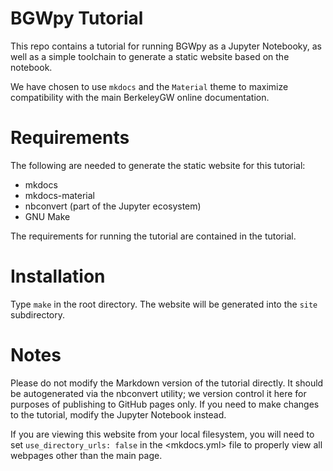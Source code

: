 # BGWpy Tutorial #

This repo contains a tutorial for running BGWpy as a Jupyter Notebooky, as well
as a simple toolchain to generate a static website based on the notebook.

We have chosen to use `mkdocs` and the `Material` theme to maximize
compatibility with the main BerkeleyGW online documentation.

# Requirements #

The following are needed to generate the static website for this tutorial:

- mkdocs
- mkdocs-material
- nbconvert (part of the Jupyter ecosystem)
- GNU Make

The requirements for running the tutorial are contained in the tutorial.

# Installation #

Type `make` in the root directory.  The website will be generated into the
`site` subdirectory.

# Notes #

Please do not modify the Markdown version of the tutorial directly.  It should
be autogenerated via the nbconvert utility; we version control it here for
purposes of publishing to GitHub pages only.  If you need to make changes to the
tutorial, modify the Jupyter Notebook instead.

If you are viewing this website from your local filesystem, you will need to set
`use_directory_urls: false` in the <mkdocs.yml> file to properly view all
webpages other than the main page.



